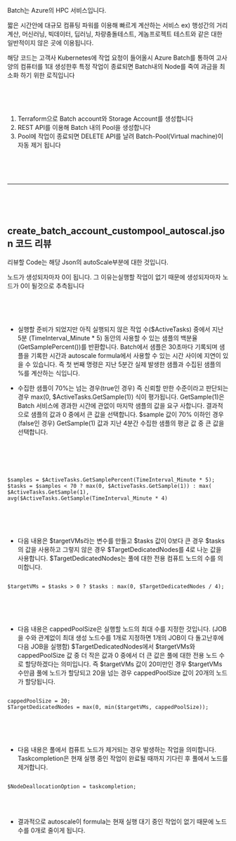 Batch는 Azure의 HPC 서비스입니다. 

짧은 시간안에 대규모 컴퓨팅 파워를 이용해 빠르게 계산하는 서비스
ex) 행성간의 거리 계산, 머신러닝, 빅데이터, 딥러닝, 차량충돌테스트, 게놈프로젝트 테스트와 같은 대한 일반적이지 않은 곳에 이용됩니다.


해당 코드는 고객사 Kubernetes에 작업 요청이 들어올시 Azure Batch를 통하여 고사양의 컴퓨터를 1대 생성한후 특정 작업이 종료되면 Batch내의 Node를 죽여 과금을 최소화 하기 위한 로직입니다

<br><br><br>
1. Terraform으로 Batch account와 Storage Account를 생성합니다
2. REST API를 이용해 Batch 내의 Pool을 생성합니다
3. Pool에 작업이 종료되면 DELETE API를 날려 Batch-Pool(Virtual machine)이 자동 제거 됩니다

<br><br><br>


----
<br><br><br>

## create_batch_account_custompool_autoscal.json 코드 리뷰

리뷰할 Code는 해당 Json의 autoScale부분에 대한 것입니다.

노드가 생성되자마자 0이 됩니다. 그 이유는실행할 작업이 없기 때문에 생성되자마자 노드가 0이 될것으로 추측됩니다

<br><br><br>

*	실행할 준비가 되었지만 아직 실행되지 않은 작업 수($ActiveTasks) 중에서 지난 5분 (TimeInterval_Minute * 5) 동안의 사용할 수 있는 샘플의 백분율(GetSamplePercent())를 반환합니다. 
  Batch에서 샘플은 30초마다 기록되며 샘플을 기록한 시간과 autoscale formula에서 사용할 수 있는 시간 사이에 지연이 있을 수 있습니다. 즉 첫 번째 명령은 지난 5분간 실제 발생한 샘플과 수집된 
  샘플의 %를 계산하는 식입니다.

*	수집한 샘플이 70%는 넘는 경우(true인 경우) 즉 신뢰할 만한 수준이라고 판단되는 경우 max(0, $ActiveTasks.GetSample(1)) 식이 평가됩니다. GetSample(1)은 Batch 서비스에 경과한 시간에 관없이 
  마지막 샘플의 값을 요구 사합니다. 결과적으로 샘플의 값과 0 중에서 큰 값을 선택합니다.
  $sample 값이 70% 이하인 경우(false인 경우) GetSample(1) 값과 지난 4분간 수집한 샘플의 평균 값 중 큰 값을 선택합니다. 

<br><br><br>

<pre><code>
$samples = $ActiveTasks.GetSamplePercent(TimeInterval_Minute * 5);
$tasks = $samples < 70 ? max(0, $ActiveTasks.GetSample(1)) : max( $ActiveTasks.GetSample(1), avg($ActiveTasks.GetSample(TimeInterval_Minute * 4)
</code></pre>
<br><br><br>


* 다음 내용은 $targetVMs라는 변수를 만들고 $tasks 값이 0보다 큰 경우 $tasks의 값을 사용하고 그렇지 않은 경우 $TargetDedicatedNodes를 4로 나눈 값을 사용합니다. 
  $TargetDedicatedNodes는 풀에 대한 전용 컴퓨트 노드의 수를 의미합니다. 

<pre><code>
$targetVMs = $tasks > 0 ? $tasks : max(0, $TargetDedicatedNodes / 4);
</code></pre>

<br><br><br>

* 다음 내용은 cappedPoolSize은 실행할 노드의 최대 수를 지정한 것입니다. (JOB을 수와 관계없이 최대 생성 노드수를 1개로 지정하면 1개의  JOB이 다 돌고난후에 다음 JOB을 실행함)
  $TargetDedicatedNodes에서 $targetVMs와 cappedPoolSize 값 중 더 작은 값과 0 중에서 더 큰 값은 풀에 대한 전용 노드 수로 할당하겠다는 의미입니다. 즉 $targetVMs 값이 20미만인 경우 
  $targetVMs 수만큼 풀에 노드가 할당되고 20을 넘는 경우 cappedPoolSize 값이 20개의 노드가 할당됩니다.
  
<pre><code>
cappedPoolSize = 20;
$TargetDedicatedNodes = max(0, min($targetVMs, cappedPoolSize));
</code></pre>

<br><br><br>

* 다음 내용은 풀에서 컴퓨트 노드가 제거되는 경우 발생하는 작업을 의미합니다. Taskcompletion은 현재 실행 중인 작업이 완료될 때까지 기다린 후 풀에서 노드를 제거합니다. 

<pre><code>
$NodeDeallocationOption = taskcompletion;
</code></pre>

<br><br>

* 결과적으로 autoscale이 formula는 현재 실행 대기 중인 작업이 없기 때문에 노드 수를 0개로 줄이게 됩니다. 
